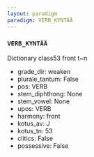 ```yaml
---
layout: paradigm
paradigm: VERB_KYNTÄÄ
---
```

### ` VERB_KYNTÄÄ `

Dictionary class53 front t~n
* grade_dir: weaken
* plurale_tantum: False
* pos: VERB
* stem_diphthong: None
* stem_vowel: None
* upos: VERB
* harmony: front
* kotus_av: J
* kotus_tn: 53
* clitics: False
* possessive: False
